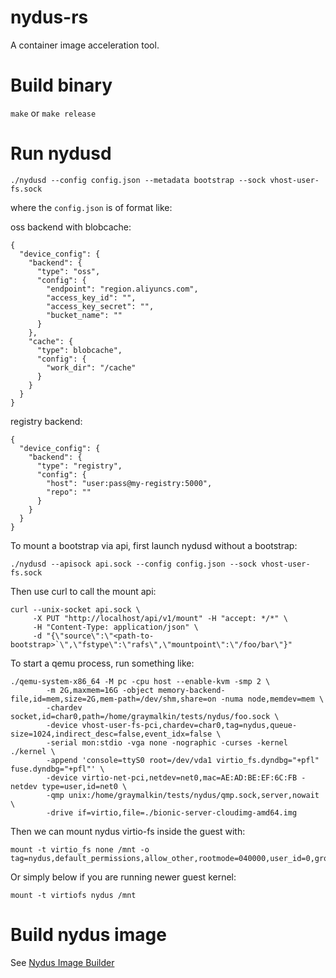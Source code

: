 # nydus-rs
A container image acceleration tool.

# Build binary

`make` or `make release`

# Run nydusd

```
./nydusd --config config.json --metadata bootstrap --sock vhost-user-fs.sock
```

where the `config.json` is of format like:

oss backend with blobcache:
```
{
  "device_config": {
    "backend": {
      "type": "oss",
      "config": {
        "endpoint": "region.aliyuncs.com",
        "access_key_id": "",
        "access_key_secret": "",
        "bucket_name": ""
      }
    },
    "cache": {
      "type": blobcache",
      "config": {
        "work_dir": "/cache"
      }
    }
  }
}
```

registry backend:
```
{
  "device_config": {
    "backend": {
      "type": "registry",
      "config": {
        "host": "user:pass@my-registry:5000",
        "repo": ""
      }
    }
  }
}
```

To mount a bootstrap via api, first launch nydusd without a bootstrap:
```
./nydusd --apisock api.sock --config config.json --sock vhost-user-fs.sock
```

Then use curl to call the mount api:
```
curl --unix-socket api.sock \
     -X PUT "http://localhost/api/v1/mount" -H "accept: */*" \
     -H "Content-Type: application/json" \
     -d "{\"source\":\"<path-to-bootstrap>`\",\"fstype\":\"rafs\",\"mountpoint\":\"/foo/bar\"}"
```


To start a qemu process, run something like:
```
./qemu-system-x86_64 -M pc -cpu host --enable-kvm -smp 2 \
        -m 2G,maxmem=16G -object memory-backend-file,id=mem,size=2G,mem-path=/dev/shm,share=on -numa node,memdev=mem \
        -chardev socket,id=char0,path=/home/graymalkin/tests/nydus/foo.sock \
        -device vhost-user-fs-pci,chardev=char0,tag=nydus,queue-size=1024,indirect_desc=false,event_idx=false \
        -serial mon:stdio -vga none -nographic -curses -kernel ./kernel \
        -append 'console=ttyS0 root=/dev/vda1 virtio_fs.dyndbg="+pfl" fuse.dyndbg="+pfl"' \
        -device virtio-net-pci,netdev=net0,mac=AE:AD:BE:EF:6C:FB -netdev type=user,id=net0 \
        -qmp unix:/home/graymalkin/tests/nydus/qmp.sock,server,nowait \
        -drive if=virtio,file=./bionic-server-cloudimg-amd64.img
```

Then we can mount nydus virtio-fs inside the guest with:
```
mount -t virtio_fs none /mnt -o tag=nydus,default_permissions,allow_other,rootmode=040000,user_id=0,group_id=0,nodev
```
Or simply below if you are running newer guest kernel:
```
mount -t virtiofs nydus /mnt
```

# Build nydus image

See [Nydus Image Builder](./docs/image-builder.md) 
